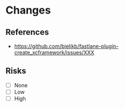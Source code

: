 # Changes

## References
- https://github.com/bielikb/fastlane-plugin-create_xcframework/issues/XXX

## Risks
- [ ] None
- [ ] Low
- [ ] High
